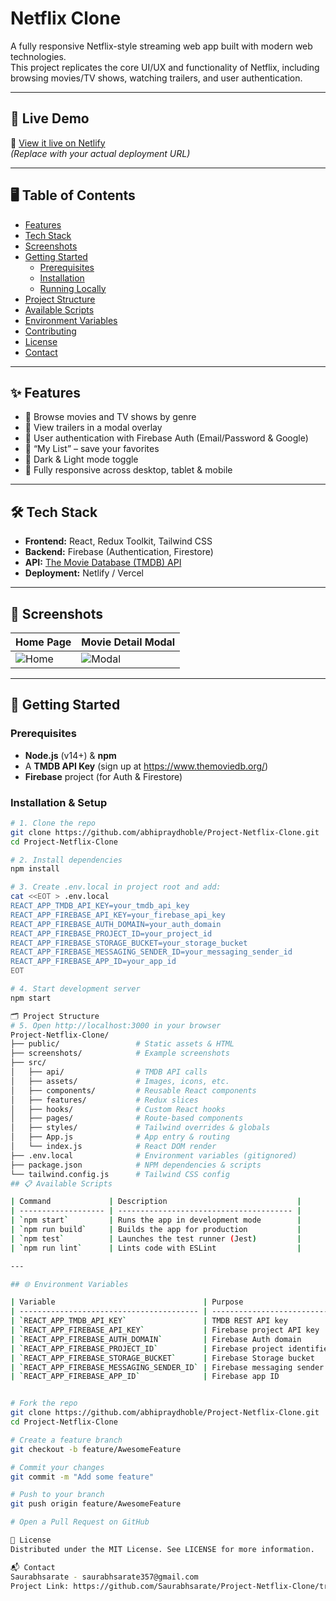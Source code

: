 # Netflix Clone

A fully responsive Netflix-style streaming web app built with modern web technologies.  
This project replicates the core UI/UX and functionality of Netflix, including browsing movies/TV shows, watching trailers, and user authentication.

---

## 🚀 Live Demo

🔗 [View it live on Netlify](https://your-netlify-app-url.netlify.app)  
*(Replace with your actual deployment URL)*

---

## 🖥️ Table of Contents

- [Features](#features)  
- [Tech Stack](#tech-stack)  
- [Screenshots](#screenshots)  
- [Getting Started](#getting-started)  
  - [Prerequisites](#prerequisites)  
  - [Installation](#installation)  
  - [Running Locally](#running-locally)  
- [Project Structure](#project-structure)  
- [Available Scripts](#available-scripts)  
- [Environment Variables](#environment-variables)  
- [Contributing](#contributing)  
- [License](#license)  
- [Contact](#contact)

---

## ✨ Features

- 🔎 Browse movies and TV shows by genre  
- 🎥 View trailers in a modal overlay  
- 🔑 User authentication with Firebase Auth (Email/Password & Google)  
- 📑 “My List” – save your favorites  
- 🌙 Dark & Light mode toggle  
- 📱 Fully responsive across desktop, tablet & mobile  

---

## 🛠️ Tech Stack

- **Frontend:** React, Redux Toolkit, Tailwind CSS  
- **Backend:** Firebase (Authentication, Firestore)  
- **API:** [The Movie Database (TMDB) API](https://www.themoviedb.org/)  
- **Deployment:** Netlify / Vercel  

---

## 📸 Screenshots

| Home Page                     | Movie Detail Modal            |
|-------------------------------|-------------------------------|
| ![Home](screenshots/home.png) | ![Modal](screenshots/modal.png) |

---

## 🏁 Getting Started

### Prerequisites

- **Node.js** (v14+) & **npm**  
- A **TMDB API Key** (sign up at https://www.themoviedb.org/)  
- **Firebase** project (for Auth & Firestore)

### Installation & Setup

```bash
# 1. Clone the repo
git clone https://github.com/abhipraydhoble/Project-Netflix-Clone.git
cd Project-Netflix-Clone

# 2. Install dependencies
npm install

# 3. Create .env.local in project root and add:
cat <<EOT > .env.local
REACT_APP_TMDB_API_KEY=your_tmdb_api_key
REACT_APP_FIREBASE_API_KEY=your_firebase_api_key
REACT_APP_FIREBASE_AUTH_DOMAIN=your_auth_domain
REACT_APP_FIREBASE_PROJECT_ID=your_project_id
REACT_APP_FIREBASE_STORAGE_BUCKET=your_storage_bucket
REACT_APP_FIREBASE_MESSAGING_SENDER_ID=your_messaging_sender_id
REACT_APP_FIREBASE_APP_ID=your_app_id
EOT

# 4. Start development server
npm start

🗂️ Project Structure
# 5. Open http://localhost:3000 in your browser
Project-Netflix-Clone/
├── public/                 # Static assets & HTML
├── screenshots/            # Example screenshots
├── src/
│   ├── api/                # TMDB API calls
│   ├── assets/             # Images, icons, etc.
│   ├── components/         # Reusable React components
│   ├── features/           # Redux slices
│   ├── hooks/              # Custom React hooks
│   ├── pages/              # Route-based components
│   ├── styles/             # Tailwind overrides & globals
│   ├── App.js              # App entry & routing
│   └── index.js            # React DOM render
├── .env.local              # Environment variables (gitignored)
├── package.json            # NPM dependencies & scripts
└── tailwind.config.js      # Tailwind CSS config
## 📋 Available Scripts

| Command             | Description                             |
| ------------------- | --------------------------------------- |
| `npm start`         | Runs the app in development mode        |
| `npm run build`     | Builds the app for production           |
| `npm test`          | Launches the test runner (Jest)         |
| `npm run lint`      | Lints code with ESLint                  |

---

## 🌐 Environment Variables

| Variable                                 | Purpose                              |
| ---------------------------------------- | ------------------------------------ |
| `REACT_APP_TMDB_API_KEY`                 | TMDB REST API key                    |
| `REACT_APP_FIREBASE_API_KEY`             | Firebase project API key             |
| `REACT_APP_FIREBASE_AUTH_DOMAIN`         | Firebase Auth domain                 |
| `REACT_APP_FIREBASE_PROJECT_ID`          | Firebase project identifier          |
| `REACT_APP_FIREBASE_STORAGE_BUCKET`      | Firebase Storage bucket              |
| `REACT_APP_FIREBASE_MESSAGING_SENDER_ID` | Firebase messaging sender ID         |
| `REACT_APP_FIREBASE_APP_ID`              | Firebase app ID                      |


# Fork the repo
git clone https://github.com/abhipraydhoble/Project-Netflix-Clone.git
cd Project-Netflix-Clone

# Create a feature branch
git checkout -b feature/AwesomeFeature

# Commit your changes
git commit -m "Add some feature"

# Push to your branch
git push origin feature/AwesomeFeature

# Open a Pull Request on GitHub

📄 License
Distributed under the MIT License. See LICENSE for more information.

📬 Contact
Saurabhsarate - saurabhsarate357@gmail.com
Project Link: https://github.com/Saurabhsarate/Project-Netflix-Clone/tree/main
